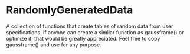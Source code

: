 # RandomlyGeneratedData
A collection of functions that create tables of random data from user specifications.
If anyone can create a similar function as gaussframe() or optimize it, that would be greatly appreciated.
Feel free to copy gaussframe() and use for any purpose.
